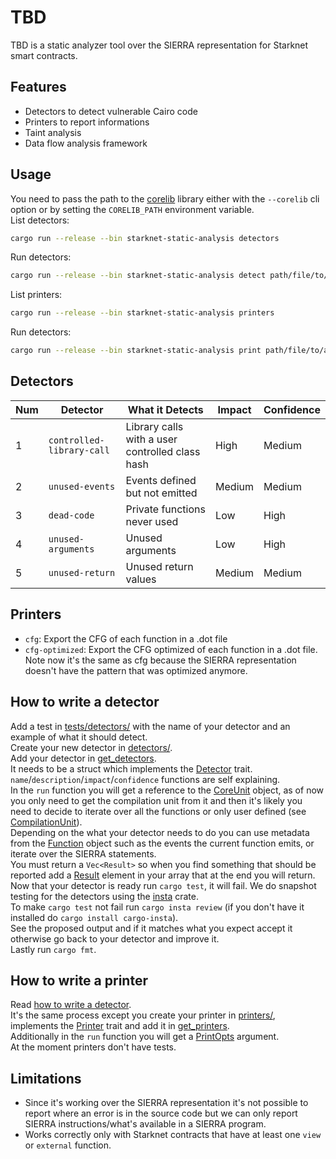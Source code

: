 # TBD

TBD is a static analyzer tool over the SIERRA representation for Starknet smart contracts.

## Features
- Detectors to detect vulnerable Cairo code
- Printers to report informations
- Taint analysis
- Data flow analysis framework

## Usage
You need to pass the path to the [corelib](https://github.com/starkware-libs/cairo/tree/main/corelib) library either with the `--corelib` cli option or by setting the `CORELIB_PATH` environment variable.  
List detectors:
```bash
cargo run --release --bin starknet-static-analysis detectors
```
Run detectors:
```bash
cargo run --release --bin starknet-static-analysis detect path/file/to/analyze --corelib path/to/corelib/src
```
List printers:
```bash
cargo run --release --bin starknet-static-analysis printers
```
Run detectors:
```bash
cargo run --release --bin starknet-static-analysis print path/file/to/analyze --what printer_to_use --corelib path/to/corelib/src
```

## Detectors

Num | Detector | What it Detects | Impact | Confidence
--- | --- | --- | --- | ---
1 | `controlled-library-call` | Library calls with a user controlled class hash | High | Medium
2 | `unused-events` | Events defined but not emitted | Medium | Medium
3 | `dead-code` | Private functions never used | Low | High
4 | `unused-arguments` | Unused arguments | Low | High
5 | `unused-return` | Unused return values | Medium | Medium

## Printers
- `cfg`: Export the CFG of each function in a .dot file
- `cfg-optimized`: Export the CFG optimized of each function in a .dot file. Note now it's the same as cfg because the SIERRA representation doesn't have the pattern that was optimized anymore.  

## How to write a detector
Add a test in [tests/detectors/](tests/detectors/) with the name of your detector and an example of what it should detect.  
Create your new detector in [detectors/](src/detectors/).  
Add your detector in [get_detectors](src/detectors/mod.rs).  
It needs to be a struct which implements the [Detector](src/detectors/detector.rs) trait. `name`/`description`/`impact`/`confidence` functions are self explaining.  
In the `run` function you will get a reference to the [CoreUnit](src/core/core_unit.rs) object, as of now you only need to get the compilation unit from it and then it's likely you need to decide to iterate over all the functions or only user defined (see [CompilationUnit](src/core/compilation_unit.rs)).  
Depending on the what your detector needs to do you can use metadata from the [Function](src/core/function.rs) object such as the events the current function emits, or iterate over the SIERRA statements.  
You must return a `Vec<Result>` so when you find something that should be reported add a [Result](src/detectors/detector.rs) element in your array that at the end you will return.  
Now that your detector is ready run `cargo test`, it will fail. We do snapshot testing for the detectors using the [insta](https://docs.rs/insta/latest/insta/) crate.  
To make `cargo test` not fail run `cargo insta review` (if you don't have it installed do `cargo install cargo-insta`).  
See the proposed output and if it matches what you expect accept it otherwise go back to your detector and improve it.  
Lastly run `cargo fmt`.

## How to write a printer
Read [how to write a detector](#how-to-write-a-detector).  
It's the same process except you create your printer in [printers/](src/printers/), implements the [Printer](src/printers/printer.rs) trait and add it in [get_printers](src/printers/mod.rs).  
Additionally in the `run` function you will get a [PrintOpts](src/printers/printer.rs) argument.  
At the moment printers don't have tests.

## Limitations
- Since it's working over the SIERRA representation it's not possible to report where an error is in the source code but we can only report SIERRA instructions/what's available in a SIERRA program.
- Works correctly only with Starknet contracts that have at least one `view` or `external` function.